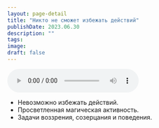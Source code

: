 ```yaml
---
layout: page-detail
title: "Никто не сможет избежать действий"
publishDate: 2023.06.30
description: ""
tags:
image:
draft: false
---
```


<audio title="2023.06.30 - Никто не сможет избежать действий.mp3" src="/upload/iblock/f85/f8536eb5b504ace117e3638ec0c0b3d9.mp3" controls=""></audio>

* Невозможно избежать действий.
* Просветленная магическая активность.
* Задачи воззрения, созерцания и поведения.

  
